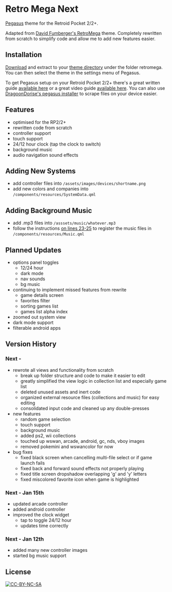 # Retro Mega Next
[Pegasus](https://pegasus-frontend.org) theme for the Retroid Pocket 2/2+.

Adapted from [David Fumberger's RetroMega](https://github.com/djfumberger/retromega) theme. Completely rewritten from scratch to simplify code and allow me to add new features easier.

## Installation
[Download](https://github.com/plaidman/retromega/archive/main.zip) and extract to your [theme directory](http://pegasus-frontend.org/docs/user-guide/installing-themes) under the folder retromega. You can then select the theme in the settings menu of Pegasus.

To get Pegasus setup on your Retroid Pocket 2/2+ there's a great written guide [available here](https://basvroegop.nl/pegasus) or a great video guide [available here](https://www.youtube.com/watch?v=fGWve7YYwGQ). You can also use [DragoonDorise's pegasus installer](https://www.pegasus-installer.com/) to scrape files on your device easier.

## Features
* optimised for the RP2/2+
* rewritten code from scratch
* controller support
* touch support
* 24/12 hour clock (tap the clock to switch)
* background music
* audio navigation sound effects

## Adding New Systems
* add controller files into `/assets/images/devices/shortname.png`
* add new colors and companies into `/components/resources/SystemData.qml`

## Adding Background Music
* add .mp3 files into `/asssets/music/whatever.mp3`
* follow the instructions [on lines 23-25](https://github.com/plaidman/retromega-next/blob/master/components/resources/Music.qml#L23-L25) to register the music files in `/components/resources/Music.qml`

## Planned Updates
* options panel toggles
    * 12/24 hour
    * dark mode
    * nav sounds
    * bg music
* continuing to implement missed features from rewrite
    * game details screen
    * favorites filter
    * sorting games list
    * games list alpha index
* zoomed out system view
* dark mode support
* filterable android apps

## Version History
### Next -
* rewrote all views and functionality from scratch
    * break up folder structure and code to make it easier to edit
    * greatly simplified the view logic in collection list and especially game list
    * deleted unused assets and inert code
    * organized external resource files (collections and music) for easy editing
    * consolidated input code and cleaned up any double-presses
* new features
    * random game selection
    * touch support
    * background music
    * added ps2, wii collections
    * touched up wswan, arcade, android, gc, nds, vboy images
    * removed pokemini and wswancolor for now
* bug fixes
    * fixed black screen when cancelling multi-file select or if game launch fails
    * fixed back and forward sound effects not properly playing
    * fixed title screen dropshadow overlapping 'g' and 'y' letters
    * fixed miscolored favorite icon when game is highlighted

### Next - Jan 15th
* updated arcade controller
* added android controller
* improved the clock widget
    * tap to toggle 24/12 hour
    * updates time correctly

### Next - Jan 12th
* added many new controller images
* started bg music support

## License

[![CC-BY-NC-SA](https://i.creativecommons.org/l/by-nc-sa/4.0/88x31.png)](http://creativecommons.org/licenses/by-nc-sa/4.0/)
